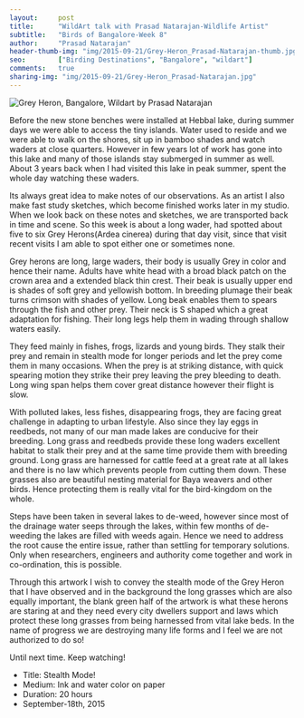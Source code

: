 ```yaml
---
layout:     post
title:      "WildArt talk with Prasad Natarajan-Wildlife Artist"
subtitle:   "Birds of Bangalore-Week 8"
author:     "Prasad Natarajan"
header-thumb-img: "img/2015-09-21/Grey-Heron_Prasad-Natarajan-thumb.jpg"
seo: 		["Birding Destinations", "Bangalore", "wildart"]
comments:   true
sharing-img: "img/2015-09-21/Grey-Heron_Prasad-Natarajan.jpg"
---
```



<img src="{{ site.baseurl }}/img/2015-09-21/Grey-Heron_Prasad-Natarajan.jpg" alt="Grey Heron, Bangalore, Wildart by Prasad Natarajan">

<p>
Before the new stone benches were installed at Hebbal lake, during summer days we were able to access the tiny islands. Water used to reside and we were able to walk on the shores, sit up in bamboo shades and watch waders at close quarters. However in few years lot of work has gone into this lake and many of those islands stay submerged in summer as well. About 3 years back when I had visited this lake in peak summer, spent the whole day watching these waders. 
</p>

<p>
Its always great idea to make notes of our observations. As an artist I also make fast study sketches, which become finished works later in my studio. When we look back on these notes and sketches, we are transported back in time and scene. So this week is about a long wader, had spotted about five to six Grey Herons(Ardea cinerea) during that day visit, since that visit recent visits I am able to spot either one or sometimes none.</p>

<p>
Grey herons are long, large waders, their body is usually Grey in color and hence their name. Adults have white head with a broad black patch on the crown area and a extended black thin crest. Their beak is usually upper end is shades of soft grey and yellowish bottom. In breeding plumage their beak turns crimson with shades of yellow. Long beak enables them to spears through the fish and other prey. Their neck is S shaped which a great adaptation for fishing. Their long legs help them in wading through shallow waters easily.
</p>

<p>
They feed mainly in fishes, frogs, lizards and young birds. They stalk their prey and remain in stealth mode for longer periods and let the prey come them in many occasions. When the prey is at striking distance, with quick spearing motion they strike their prey leaving the prey bleeding to death. Long wing span helps them cover great distance however their flight is slow. 
</p>

<p>
With polluted lakes, less fishes, disappearing frogs, they are facing great challenge in adapting to urban lifestyle. Also since they lay eggs in reedbeds, not many of our man made lakes are conducive for their breeding. Long grass and reedbeds provide these long waders excellent habitat to stalk their prey and at the same time provide them with breeding ground. Long grass are harnessed for cattle feed at a great rate at all lakes and there is no law which prevents people from cutting them down. These grasses also are beautiful nesting material for Baya weavers and other birds. Hence protecting them is really vital for the bird-kingdom on the whole. 
</p>

<p>Steps have been taken in several lakes to de-weed, however since most of the drainage water seeps through the lakes, within few months of de-weeding the lakes are filled with weeds again. Hence we need to address the root cause the entire issue, rather than settling for temporary solutions. Only when researchers, engineers and authority come together and work in co-ordination, this is possible.</p> 

<p>
Through this artwork I wish to convey the stealth mode of the Grey Heron that I have observed and in the background the long grasses which are also equally important, the blank green half of the artwork is what these herons are staring at and they need every city dwellers support and laws which protect these long grasses from being harnessed from vital lake beds. In the name of progress we are destroying many life forms and I feel we are not authorized to do so!</p> 

<p>Until next time. Keep watching!</p>


<p>
	<ul>
		 <li>Title: Stealth Mode!</li>
		 <li>Medium: Ink and water color on paper</li>
		 <li>Duration: 20 hours</li>
		 <li>September-18th, 2015</li>
 	</ul>
</p>
